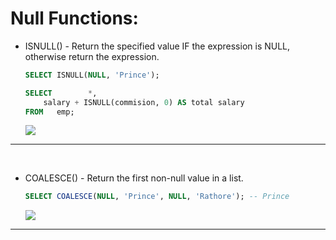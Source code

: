 # **Null Functions:**


- ISNULL() - Return the specified value IF the expression is NULL, otherwise return the expression.

    ```sql
    SELECT ISNULL(NULL, 'Prince');  
    ```

    ```sql
    SELECT        *, 
        salary + ISNULL(commision, 0) AS total salary 
    FROM   emp;
    ```

    **![](https://lh5.googleusercontent.com/qN2-PtLjBoVOqdn5F_WBQw1o2_jnIU4eaiw_Y9yexM7zhl2F85bWOhi-VXBuZL5keJkb4k_E9oGgPqU-BSSwaVah08Z39iBXMpqwLUVQUkCYYwfP2ktVDgvHHF-XrsiN5ArP8CneaHlgIE0nXZfTuw)**

---

<br>

- COALESCE() - Return the first non-null value in a list. 
		
    ```sql
    SELECT COALESCE(NULL, 'Prince', NULL, 'Rathore'); -- Prince
    ```

    **![](https://lh6.googleusercontent.com/HucuwjduiCwLkgoeP3Sua9Lk1k9YzB0XM-2qtSNeozNMW9P1M0oLpQF3eN9NAQS6GMAlx1BwsjQ0yFrW_TNixiVX83wsXcfBF6hn1SdzYytZB3YO6o_j3NHTs6S_87jUD7qBvMezYv-u2dM_wjIGsA)**
---

<br>